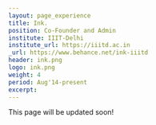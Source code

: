 ```yaml
---
layout: page_experience
title: Ink.
position: Co-Founder and Admin
institute: IIIT-Delhi
institute_url: https://iiitd.ac.in
_url: https://www.behance.net/ink-iiitd
header: ink.png
logo: ink.png
weight: 4
period: Aug'14-present
excerpt: 
---
```

This page will be updated soon!